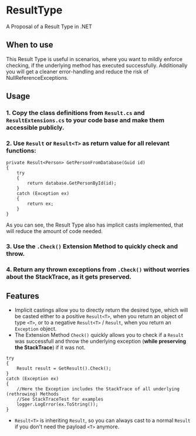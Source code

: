 # ResultType
A Proposal of a Result Type in .NET

## When to use

This Result Type is useful in scenarios, where you want to mildly enforce checking, if the underlying method has executed successfully.
Additionally you will get a cleaner error-handling and reduce the risk of NullReferenceExceptions.

## Usage

### 1. Copy the class definitions from `Result.cs` and `ResultExtensions.cs` to your code base and make them accessible publicly.

### 2. Use `Result` or `Result<T>` as return value for all relevant functions:

```
private Result<Person> GetPersonFromDatabase(Guid id)
{
    try
    {
        return database.GetPersonById(id);
    }
    catch (Exception ex)
    {
        return ex;
    }
}
```

As you can see, the Result Type also has implicit casts implemented, that will reduce the amount of code needed.

### 3. Use the `.Check()` Extension Method to quickly check and throw.
### 4. Return any thrown exceptions from `.Check()` without worries about the StackTrace, as it gets preserved.

## Features

- Implicit castings allow you to directly return the desired type, which will be casted either to a positive `Result<T>`, when you return an object of type `<T>`, or to a negative `Result<T>` / `Result`, when you return an `Exception` object.
- The Extension Method `Check()` quickly allows you to check if a `Result` was successfull and throw the underlying exception (**while preserving the StackTrace**) if it was not.

```
try
{
    Result result = GetResult().Check();
}
catch (Exception ex)
{
    //Here the Exception includes the StackTrace of all underlying (rethrowing) Methods
    //See StackTraceTest for examples
    logger.LogError(ex.ToString());
}

```
- `Result<T>` is inheriting `Result`, so you can always cast to a normal `Result` if you don't need the payload `<T>` anymore.